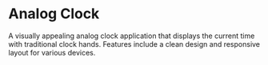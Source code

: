 # Analog Clock

A visually appealing analog clock application that displays the current time with traditional clock hands. Features include a clean design and responsive layout for various devices.
